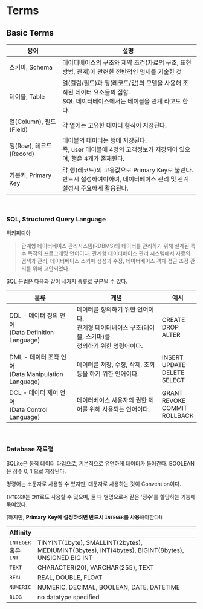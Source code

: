 # Terms

## Basic Terms

| 용어                    | 설명                                                         |
| ----------------------- | ------------------------------------------------------------ |
| 스키마, Schema          | 데이터베이스의 구조와 제약 조건(자료의 구조, 표현 방법, 관계)에 관련한 전반적인 명세를 기술한 것 |
| 테이블, Table           | 열(컬럼/필드)과 행(레코드/값)의 모델을 사용해 조직된 데이터 요소들의 집합.<br/>SQL 데이터베이스에서는 테이블을 관계 라고도 한다. |
| 열(Column), 필드(Field) | 각 열에는 고유한 데이터 형식이 지정된다.                     |
| 행(Row), 레코드(Record) | 테이블의 데이터는 행에 저장된다.<br>즉, user 테이블에 4명의 고객정보가 저장되어 있으며, 행은 4개가 존재한다. |
| 기본키, Primary Key     | 각 행(레코드)의 고유값으로 Primary Key로 불린다.<br/>반드시 설정하여야하며, 데이터베이스 관리 및 관계 설정시 주요하게 활용된다. |

<br>

### SQL, Structured Query Language

위키피디아

> 관계형 데이터베이스 관리시스템(RDBMS)의 데이터를 관리하기 위해 설계된 특수 목적의 프로그래밍 언어이다.  관계형 데이터베이스 관리 시스템에서 자료의 검색과 관리, 데이터베이스 스키마 생성과 수정, 데이터베이스 객체 접근 조정 관리를 위해 고안되었다. 

SQL 문법은 다음과 같이 세가지 종류로 구분될 수 있다.

| 분류                                                     | 개념                                                         | 예시                                        |
| -------------------------------------------------------- | ------------------------------------------------------------ | ------------------------------------------- |
| DDL - 데이터 정의 언어<br/>(Data Definition Language)    | 데이터를 정의하기 위한 언어이다.  <br/>관계형 데이터베이스 구조(테이블, 스키마)를  <br/>정의하기 위한 명령어이다. | CREATE <br/>DROP <br/>ALTER                 |
| DML - 데이터 조작 언어 <br/>(Data Manipulation Language) | 데이터를 저장, 수정, 삭제, 조회 등을 하기 위한 언어이다.     | INSERT <br/>UPDATE <br/>DELETE <br/>SELECT  |
| DCL - 데이터 제어 언어 <br/>(Data Control Language)      | 데이터베이스 사용자의 권한 제어를 위해 사용되는 언어이다.    | GRANT <br/>REVOKE <br/>COMMIT <br/>ROLLBACK |

<br>

### Database 자료형

SQLite은 동적 데이터 타입으로, 기본적으로 유연하게 데이터가 들어간다. 
BOOLEAN은 정수 0, 1 으로 저장된다.

명령어는 소문자로 사용할 수 있지만, 대문자로 사용하는 것이 Convention이다.

`INTEGER`는 `INT`로도 사용할 수 있으며, 둘 다 별명으로써 같은 '정수'를 할당하는 기능에 묶여있다.

(하지만, **Primary Key에 설정하려면 반드시 `INTEGER`를 사용**해야한다!)

| Affinity                   |                                                              |
| -------------------------- | ------------------------------------------------------------ |
| `INTEGER`<br>혹은<br>`INT` | TINYINT(1byte), SMALLINT(2bytes), MEDIUMINT(3bytes), INT(4bytes), BIGINT(8bytes), UNSIGNED BIG INT |
| `TEXT`                     | CHARACTER(20), VARCHAR(255), TEXT                            |
| `REAL`                     | REAL, DOUBLE, FLOAT                                          |
| `NUMERIC`                  | NUMERIC, DECIMAL, BOOLEAN, DATE, DATETIME                    |
| `BLOG`                     | no datatype specified                                        |